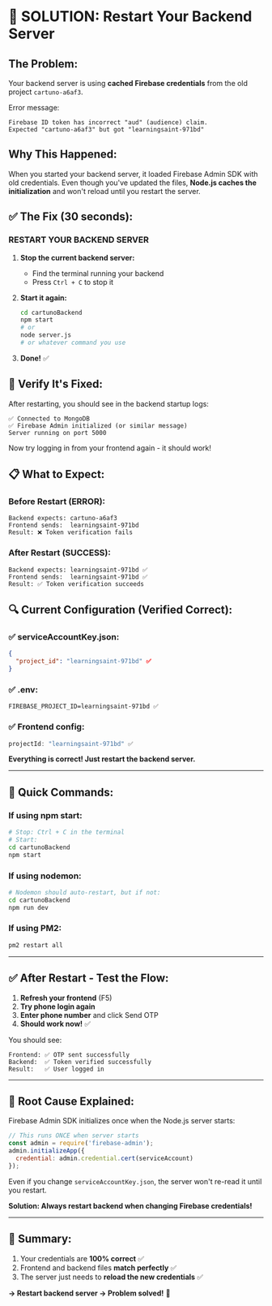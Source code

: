 # 🚨 SOLUTION: Restart Your Backend Server

## The Problem:

Your backend server is using **cached Firebase credentials** from the old project `cartuno-a6af3`.

Error message:
```
Firebase ID token has incorrect "aud" (audience) claim. 
Expected "cartuno-a6af3" but got "learningsaint-971bd"
```

## Why This Happened:

When you started your backend server, it loaded Firebase Admin SDK with old credentials. Even though you've updated the files, **Node.js caches the initialization** and won't reload until you restart the server.

## ✅ The Fix (30 seconds):

### **RESTART YOUR BACKEND SERVER**

1. **Stop the current backend server:**
   - Find the terminal running your backend
   - Press `Ctrl + C` to stop it

2. **Start it again:**
   ```bash
   cd cartunoBackend
   npm start
   # or
   node server.js
   # or whatever command you use
   ```

3. **Done!** ✅

## 🧪 Verify It's Fixed:

After restarting, you should see in the backend startup logs:

```
✅ Connected to MongoDB
✅ Firebase Admin initialized (or similar message)
Server running on port 5000
```

Now try logging in from your frontend again - it should work!

## 📋 What to Expect:

### Before Restart (ERROR):
```
Backend expects: cartuno-a6af3
Frontend sends:  learningsaint-971bd
Result: ❌ Token verification fails
```

### After Restart (SUCCESS):
```
Backend expects: learningsaint-971bd ✅
Frontend sends:  learningsaint-971bd ✅
Result: ✅ Token verification succeeds
```

## 🔍 Current Configuration (Verified Correct):

### ✅ serviceAccountKey.json:
```json
{
  "project_id": "learningsaint-971bd" ✅
}
```

### ✅ .env:
```env
FIREBASE_PROJECT_ID=learningsaint-971bd ✅
```

### ✅ Frontend config:
```javascript
projectId: "learningsaint-971bd" ✅
```

**Everything is correct! Just restart the backend server.**

---

## 🚀 Quick Commands:

### If using npm start:
```bash
# Stop: Ctrl + C in the terminal
# Start:
cd cartunoBackend
npm start
```

### If using nodemon:
```bash
# Nodemon should auto-restart, but if not:
cd cartunoBackend
npm run dev
```

### If using PM2:
```bash
pm2 restart all
```

---

## ✅ After Restart - Test the Flow:

1. **Refresh your frontend** (F5)
2. **Try phone login again**
3. **Enter phone number** and click Send OTP
4. **Should work now!** ✅

You should see:
```
Frontend: ✅ OTP sent successfully
Backend:  ✅ Token verified successfully
Result:   ✅ User logged in
```

---

## 🎯 Root Cause Explained:

Firebase Admin SDK initializes once when the Node.js server starts:

```javascript
// This runs ONCE when server starts
const admin = require('firebase-admin');
admin.initializeApp({
  credential: admin.credential.cert(serviceAccount)
});
```

Even if you change `serviceAccountKey.json`, the server won't re-read it until you restart.

**Solution: Always restart backend when changing Firebase credentials!**

---

## 🎉 Summary:

1. Your credentials are **100% correct** ✅
2. Frontend and backend files **match perfectly** ✅
3. The server just needs to **reload the new credentials** ✅

**→ Restart backend server → Problem solved!** 🚀


